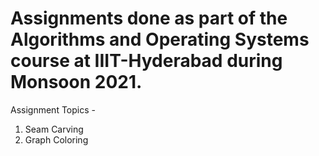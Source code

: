 # Assignments done as part of the Algorithms and Operating Systems course at IIIT-Hyderabad during Monsoon 2021.

Assignment Topics -
1. Seam Carving
2. Graph Coloring
